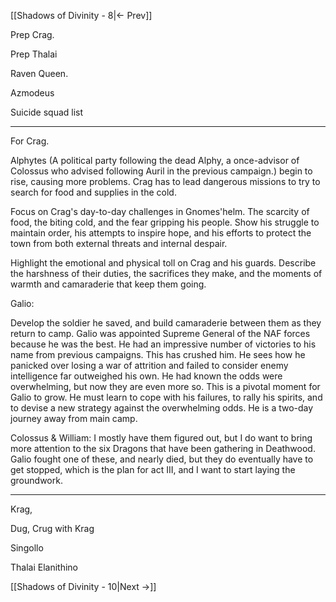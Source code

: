 [[Shadows of Divinity - 8|<- Prev]]

Prep Crag.

Prep Thalai

Raven Queen.

Azmodeus

Suicide squad list

---


For Crag.

Alphytes (A political party following the dead Alphy, a once-advisor of Colossus who advised following Auril in the previous campaign.) begin to rise, causing more problems. Crag has to lead dangerous missions to try to search for food and supplies in the cold. 

Focus on Crag's day-to-day challenges in Gnomes'helm. The scarcity of food, the biting cold, and the fear gripping his people. Show his struggle to maintain order, his attempts to inspire hope, and his efforts to protect the town from both external threats and internal despair.

Highlight the emotional and physical toll on Crag and his guards. Describe the harshness of their duties, the sacrifices they make, and the moments of warmth and camaraderie that keep them going.


Galio:

Develop the soldier he saved, and build camaraderie between them as they return to camp. Galio was appointed Supreme General of the NAF forces because he was the best. He had an impressive number of victories to his name from previous campaigns. This has crushed him. He sees how he panicked over losing a war of attrition and failed to consider enemy intelligence far outweighed his own. He had known the odds were overwhelming, but now they are even more so. This is a pivotal moment for Galio to grow. He must learn to cope with his failures, to rally his spirits, and to devise a new strategy against the overwhelming odds. He is a two-day journey away from main camp.

Colossus & William:
I mostly have them figured out, but I do want to bring more attention to the six Dragons that have been gathering in Deathwood. Galio fought one of these, and nearly died, but they do eventually have to get stopped, which is the plan for act III, and I want to start laying the groundwork.


---

Krag, 

Dug, Crug with Krag

Singollo

Thalai Elanithino

[[Shadows of Divinity - 10|Next ->]]